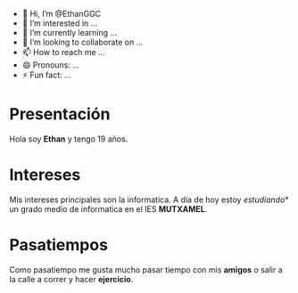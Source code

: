 - 👋 Hi, I’m @EthanGGC
- 👀 I’m interested in ...
- 🌱 I’m currently learning ...
- 💞️ I’m looking to collaborate on ...
- 📫 How to reach me ...
- 😄 Pronouns: ...
- ⚡ Fun fact: ...

<!---
EthanGGC/EthanGGC is a ✨ special ✨ repository because its `README.md` (this file) appears on your GitHub profile.
You can click the Preview link to take a look at your changes.
--->
# Presentación
Hola soy **Ethan** y tengo 19 años.
# Intereses
Mis intereses principales son la informatica.
A día de hoy estoy *estudiando** un grado medio de informatica en el IES **MUTXAMEL**.
# Pasatiempos
Como pasatiempo me gusta mucho pasar tiempo con mis **amigos** o salir a la calle a correr y hacer **ejercicio**. 
